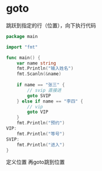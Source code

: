 # goto
跳跃到指定的行（位置），向下执行代码
```go
package main

import "fmt"

func main() {
	var name string
	fmt.Println("输入姓名")
	fmt.Scanln(&name)
	
	if name == "张三" {
		// svip 直接进
		goto SVIP
	} else if name == "李四" {
		// vip 
		goto VIP
	}
	fmt.Println("预约")
VIP:	
	fmt.Println("等号")
SVIP:	
	fmt.Println("进入")
}
```
定义位置 再goto跳到位置
